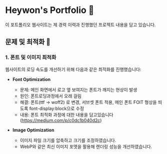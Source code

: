 # Heywon's Portfolio 📑

이 포트폴리오 웹사이트는 제 경력 이력과 진행했던 프로젝트 내용을 담고 있습니다.

## 문제 및 최적화 🔎

### 1. 폰트 및 이미지 최적화  
웹사이트의 로딩 속도를 개선하기 위해 다음과 같은 최적화를 진행했습니다:

- **Font Optimization** 
  - 문제: 메인 화면에서 로고 옆 보여지는 폰트가 깨지는 현상이 발생
  - 원인: 폰트로딩과정에서 오래 걸림
  - 해결: 폰트(ttf -> woff2) 로 변경, 서브셋 폰트 적용, 메인 폰트 FOIT 형상을 띄도록 font-display:block으로 수정 
  - 내용: 폰트 최적화 과정에 대한 내용을 담고있습니다(https://medium.com/p/c0dc1b040d2c)

- **Image Optimization** 
  - 이미지 파일 크기를 압축하고 크기를 조정하였습니다. 
  - WebP와 같은 최신 이미지 포맷을 활용해 렌더링 성능을 개선하였습니다. 




